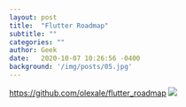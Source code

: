 ```yaml
---
layout: post
title:  "Flutter Roadmap"
subtitle: ""
categories: ""
author: Geek
date:   2020-10-07 10:26:56 -0400
background: '/img/posts/05.jpg'
---
```


https://github.com/olexale/flutter_roadmap
<img src="https://raw.githubusercontent.com/olexale/flutter_roadmap/master/images/FlutterRoadmap.png">
